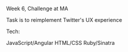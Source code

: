 Week 6, Challenge at MA

Task is to reimplement Twitter's UX experience 

Tech:

JavaScript/Angular
HTML/CSS
Ruby/Sinatra

